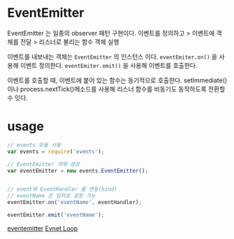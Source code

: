# EventEmitter
EventEmitter 는 일종의 observer 패턴 구현이다.
이벤트를 정의하고 > 이벤트에 객체를 전달 > 리스너로 불리는 함수 객체 실행

이벤트를 내보내는 객체는 `EventEmitter` 의 인스턴스 이다.
`eventEmiter.on()` 을 사용해 이벤트 정의한다.
`eventEmiter.emit()` 을 사용해 이벤트를 호출한다.

이벤트를 호출할 때, 이벤트에 붙어 있는 함수는 동기적으로 호출한다.
setImmediate()이나 process.nextTick()메소드를 사용해 리스너 함수를 비동기도 동작하도록 전환할 수 잇다.


# usage
```js
// events 모듈 사용
var events = require('events');

// EventEmitter 객체 생성
var eventEmitter = new events.EventEmitter();


// event와 EventHandler 를 연동(bind)
// eventName 은 임의로 설정 가능
eventEmitter.on('eventName', eventHandler);

eventEmitter.emit('eventName');
```



[eventemitter](https://www.haruair.com/blog/3396)
[Evnet Loop](https://velopert.com/267)
